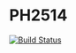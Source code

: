 # PH2514

[![Build Status](https://travis-ci.com/alexjbuck/PH2514.jl.svg?branch=master)](https://travis-ci.com/alexjbuck/PH2514.jl)
